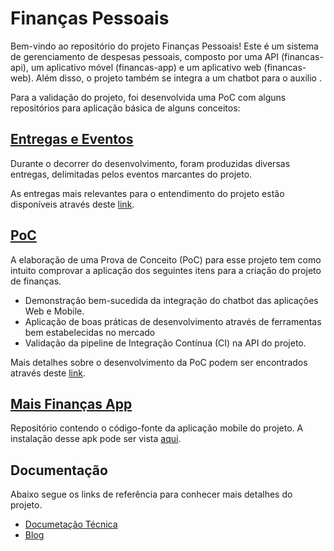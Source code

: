 # Finanças Pessoais

Bem-vindo ao repositório do projeto Finanças Pessoais! Este é um sistema de gerenciamento de despesas pessoais, composto por uma API (financas-api), um aplicativo móvel (financas-app) e um aplicativo web (financas-web). Além disso, o projeto também se integra a um chatbot para o auxilio .

Para a validação do projeto, foi desenvolvida uma PoC com alguns repositórios para aplicação básica de alguns conceitos:

## [Entregas e Eventos](https://github.com/mais-financas/mais-financas/tree/main/entregas#principais-entregas-e-eventos)

Durante o decorrer do desenvolvimento, foram produzidas diversas entregas, delimitadas pelos eventos marcantes do projeto.

As entregas mais relevantes para o entendimento do projeto estão disponíveis através deste [link](https://github.com/mais-financas/mais-financas/tree/main/entregas).

## [PoC](https://github.com/mais-financas/mais-financas/tree/main/entregas#apresenta%C3%A7%C3%A3o-da-poc-prova-de-conceito---1006)

A elaboração de uma Prova de Conceito (PoC) para esse projeto tem como intuito comprovar a aplicação dos seguintes itens para a criação do projeto de finanças.

- Demonstração bem-sucedida da integração do chatbot das aplicações Web e Mobile.
- Aplicação de boas práticas de desenvolvimento através de ferramentas bem estabelecidas no mercado
- Validação da pipeline de Integração Contínua (CI) na API do projeto.

Mais detalhes sobre o desenvolvimento da PoC podem ser encontrados através deste [link](https://github.com/mais-financas/mais-financas/tree/main/entregas).

## [Mais Finanças App](https://github.com/mais-financas/mais-financas-app#readme)

Repositório contendo o código-fonte da aplicação mobile do projeto. A instalação desse apk pode ser vista [aqui](https://github.com/mais-financas/mais-financas-app#-instalação).

## Documentação

Abaixo segue os links de referência para conhecer mais detalhes do projeto.

- [Documetação Técnica](./docs/README.md)
- [Blog](https://nnmaisfinancas.blogspot.com)